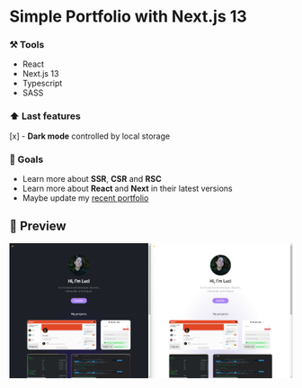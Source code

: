 # Simple Portfolio with Next.js 13

### ⚒️ Tools

- React
- Next.js 13
- Typescript
- SASS

### ⬆️ Last features

[x] - <b>Dark mode</b> controlled by local storage

### 🌱 Goals

- Learn more about <b>SSR</b>, <b>CSR</b> and <b>RSC</b>
- Learn more about <b>React </b> and <b>Next</b> in their latest versions
- Maybe update my <a href="https://lucilua.com.br/">recent portfolio</a>

## 🦝 Preview

<img src="./preview.png">
